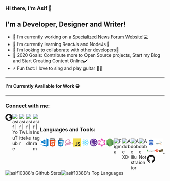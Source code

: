 ### Hi there, I'm Asif 👋

## I'm a Developer, Designer and Writer!

- 🔭 I’m currently working on a [Specialized News Forum Website][work in progress]!💻
- 🌱 I’m currently learning ReactJs and NodeJs 💪
- 👯 I’m looking to collaborate with other developers🤝
- 🥅 2020 Goals: Contribute more to Open Source projects, Start my Blog and Start Creating Content Online✔️
- ⚡ Fun fact: I love to sing and play guitar 🧑‍🎤
---
#### I'm Currently Available for Work 😀
---
### Connect with me:

[<img align="left" alt="asif" width="22px" src="https://raw.githubusercontent.com/iconic/open-iconic/master/svg/globe.svg" />][website]
[<img align="left" alt="asif | YouTube" width="22px" src="https://cdn.jsdelivr.net/npm/simple-icons@v3/icons/youtube.svg" />][youtube]
[<img align="left" alt="asif | Twitter" width="22px" src="https://cdn.jsdelivr.net/npm/simple-icons@v3/icons/twitter.svg" />][twitter]
[<img align="left" alt="asif | LinkedIn" width="22px" src="https://cdn.jsdelivr.net/npm/simple-icons@v3/icons/linkedin.svg" />][linkedin]
[<img align="left" alt="asif | Instagram" width="22px" src="https://cdn.jsdelivr.net/npm/simple-icons@v3/icons/instagram.svg" />][instagram]

<br />

### Languages and Tools:

[<img align="left" alt="Visual Studio Code" width="26px" src="https://raw.githubusercontent.com/github/explore/80688e429a7d4ef2fca1e82350fe8e3517d3494d/topics/visual-studio-code/visual-studio-code.png" />][website]

[<img align="left" alt="HTML5" width="26px" src="https://raw.githubusercontent.com/github/explore/80688e429a7d4ef2fca1e82350fe8e3517d3494d/topics/html/html.png" />][website]

[<img align="left" alt="CSS3" width="26px" src="https://raw.githubusercontent.com/github/explore/80688e429a7d4ef2fca1e82350fe8e3517d3494d/topics/css/css.png" />][website]

[<img align="left" alt="Sass" width="26px" src="https://raw.githubusercontent.com/github/explore/80688e429a7d4ef2fca1e82350fe8e3517d3494d/topics/sass/sass.png" />][website]

[<img align="left" alt="JavaScript" width="26px" src="https://raw.githubusercontent.com/github/explore/80688e429a7d4ef2fca1e82350fe8e3517d3494d/topics/javascript/javascript.png" />][website]

[<img align="left" alt="React" width="26px" src="https://raw.githubusercontent.com/github/explore/80688e429a7d4ef2fca1e82350fe8e3517d3494d/topics/react/react.png" />][website]

[<img align="left" alt="Gatsby" width="26px" src="https://raw.githubusercontent.com/github/explore/e94815998e4e0713912fed477a1f346ec04c3da2/topics/gatsby/gatsby.png" />][website]

[<img align="left" alt="GraphQL" width="26px" src="https://raw.githubusercontent.com/github/explore/80688e429a7d4ef2fca1e82350fe8e3517d3494d/topics/graphql/graphql.png" />][website]

[<img align="left" alt="Node.js" width="26px" src="https://raw.githubusercontent.com/github/explore/80688e429a7d4ef2fca1e82350fe8e3517d3494d/topics/nodejs/nodejs.png" />][website]

[<img align="left" alt="Figma" width="26px" src="https://cdn.freebiesupply.com/logos/thumbs/2x/figma-1-logo.png" />][website]

[<img align="left" alt="Adobe XD" width="26px" src="https://upload.wikimedia.org/wikipedia/commons/thumb/c/c2/Adobe_XD_CC_icon.svg/1200px-Adobe_XD_CC_icon.svg.png" />][website]

[<img align="left" alt="Adobe Illustrator" width="26px" src="https://upload.wikimedia.org/wikipedia/commons/thumb/f/fb/Adobe_Illustrator_CC_icon.svg/1051px-Adobe_Illustrator_CC_icon.svg.png" />][website]

[<img align="left" alt="Adobe Notion" width="26px" src="https://cdn.iconscout.com/icon/free/png-512/notion-1693557-1442598.png" />][website]

[<img align="left" alt="SQL" width="26px" src="https://raw.githubusercontent.com/github/explore/80688e429a7d4ef2fca1e82350fe8e3517d3494d/topics/sql/sql.png" />][website]

[<img align="left" alt="MySQL" width="26px" src="https://raw.githubusercontent.com/github/explore/80688e429a7d4ef2fca1e82350fe8e3517d3494d/topics/mysql/mysql.png" />][website]

[<img align="left" alt="MongoDB" width="26px" src="https://raw.githubusercontent.com/github/explore/80688e429a7d4ef2fca1e82350fe8e3517d3494d/topics/mongodb/mongodb.png" />][website]

[<img align="left" alt="Git" width="26px" src="https://raw.githubusercontent.com/github/explore/80688e429a7d4ef2fca1e82350fe8e3517d3494d/topics/git/git.png" />][website]

[<img align="left" alt="GitHub" width="26px" src="https://raw.githubusercontent.com/github/explore/78df643247d429f6cc873026c0622819ad797942/topics/github/github.png" />][website]

<br />
<br />

---

<img align="left" alt="asif10388's Github Stats" src="https://github-readme-stats.vercel.app/api?username=asif10388&show_icons=true&hide_border=true" />
<img align="left" alt="asif10388's Top Languages" src="https://github-readme-stats.vercel.app/api/top-langs/?username=asif10388&layout=compact" />


[website]: https://asifkhan.imfast.io/
[work in progress]: https://example.com/
[twitter]: https://twitter.com/asif10388
[youtube]: https://youtube.com/codeSTACKr
[instagram]: https://instagram.com/asif10388
[linkedin]: https://linkedin.com/in/asif10388
[webdevplaylist]: https://www.youtube.com/playlist?list=PLkwxH9e_vrAJ0WbEsFA9W3I1W-g_BTsbt
[jsplaylist]: https://www.youtube.com/playlist?list=PLkwxH9e_vrALRJKu7wfXby3MKeflhTu6B
[cssplaylist]: https://www.youtube.com/playlist?list=PLkwxH9e_vrALSdvZuEh6gqQdmDoDIoqz4
[reactplaylist]: https://www.youtube.com/playlist?list=PLkwxH9e_vrAK4TdffpxKY3QGyHCpxFcQ0
